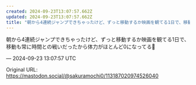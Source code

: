 ```yaml
---
created: 2024-09-23T13:07:57.662Z
updated: 2024-09-23T13:07:57.662Z
title: "朝から4連続ジャンプできちゃったけど、ずっと移動するか映画を観てる1日で、移動も常に時間との戦いだったから体力がほとんど0になってる🫠[...]"
---
```


<p>朝から4連続ジャンプできちゃったけど、ずっと移動するか映画を観てる1日で、移動も常に時間との戦いだったから体力がほとんど0になってる🫠</p>

&mdash; 2024-09-23 13:07:57 UTC

Original URL: https://mastodon.social/@sakuramochi0/113187020974526040

